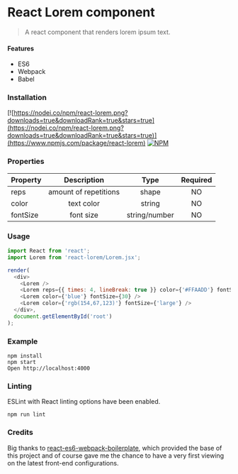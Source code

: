 # React Lorem component
> A react component that renders lorem ipsum text.

#### Features
- ES6
- Webpack
- Babel

### Installation
[![https://nodei.co/npm/react-lorem.png?downloads=true&downloadRank=true&stars=true](https://nodei.co/npm/react-lorem.png?downloads=true&downloadRank=true&stars=true)](https://www.npmjs.com/package/react-lorem) [![NPM](https://nodei.co/npm-dl/react-lorem.png?months=6&height=2)](https://nodei.co/npm/react-lorem.js)

### Properties

| Property |      Description      |      Type     | Required |
|----------|:---------------------:|:-------------:|:--------:|
| reps     | amount of repetitions |     shape     |    NO    |
| color    |       text color      |     string    |    NO    |
| fontSize |       font size       | string/number |    NO    |

### Usage

```javascript
import React from 'react';
import Lorem from 'react-lorem/Lorem.jsx';

render(
  <div>
    <Lorem />
    <Lorem reps={{ times: 4, lineBreak: true }} color={'#FFAADD'} fontSize={'small'} />
    <Lorem color={'blue'} fontSize={30} />
    <Lorem color={'rgb(154,67,123)'} fontSize={'large'} />
  </div>,
  document.getElementById('root')
);
```


### Example

```
npm install
npm start
Open http://localhost:4000
```

### Linting

ESLint with React linting options have been enabled.

```
npm run lint
```

### Credits
Big thanks to [react-es6-webpack-boilerplate](https://github.com/vasanthk/react-es6-webpack-boilerplate), which provided the base of this project and of course gave me the chance to have a very first viewing on the latest front-end configurations.

